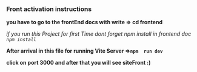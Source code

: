 ### Front activation instructions


**you have to go to the frontEnd docs with write  =>  cd frontend**

*if  you run this Project for first Time dont forget npm install in frontend doc `npm install`*

**After arrival in this file for running Vite Server  =>`npm  run dev`**

**click on port 3000 and after that you will see siteFront :)**



